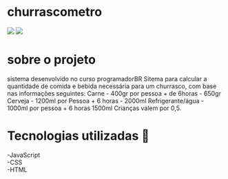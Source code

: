 # churrascometro

<img src="https://img.shields.io/badge/LinkedIn-0077B5?style=for-the-badge&logo=linkedin&logoColor=white"/> <img src = "https://img.shields.io/badge/Gmail-D14836?style=for-the-badge&logo=gmail&logoColor=white">

  
<h1>sobre o projeto</h1>
sistema desenvolvido no curso programadorBR
Sitema para calcular a quantidade de comida e bebida necessária para um churrasco,
com base nas informações seguintes:
Carne - 400gr por pessoa + de 6horas - 650gr
Cerveja - 1200ml por Pessoa + 6 horas - 2000ml
Refrigerante/água - 1000ml por pessoa + 6 horas 1500ml
Crianças valem por 0,5.

<h1>Tecnologias utilizadas 🚀</h1>
-JavaScript <br>
-CSS <br>
-HTML
